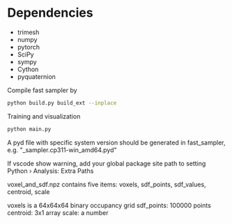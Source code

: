 # Dependencies
- trimesh
- numpy
- pytorch
- SciPy
- sympy
- Cython
- pyquaternion

Compile fast sampler by
```bash
python build.py build_ext --inplace
```

Training and visualization
```bash
python main.py
```
A pyd file with specific system version should be generated in fast_sampler, e.g. "_sampler.cp311-win_amd64.pyd"

If vscode show warning, add your global package site path to setting Python › Analysis: Extra Paths

voxel_and_sdf.npz contains five items: voxels, sdf_points, sdf_values, centroid, scale

voxels is a 64x64x64 binary occupancy grid
sdf_points: 100000 points
centroid: 3x1 array
scale: a number